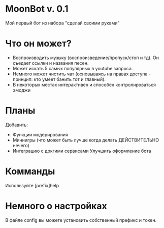 # MoonBot v. 0.1 
Мой первый бот из набора "сделай своими руками"

# Что он может?
* Воспроизводить музыку (воспроизведение/пропуск/стоп и тд). Он съедает ссылки и названия песен. 
* Может искать 5 самых популярных в youtube запроса.
* Немного может чистить чат (основываясь на правах доступа - принцип: кто умеет банить тот и главный).
* В некоторых местах интерактивен и способен контролироваться эмоджи

# Планы
Добавить:
* Функции модерирования
* Миниигры (что может быть лучше когда делать ДЕЙСТВИТЕЛЬНО нечего)
* Интеграцию с дркгими сервисами
Улучшить оформление бота

# Комманды
Используйте [prefix]help 

# Немного о настройках
В файле config вы можете установить собственный префикс и токен. 
